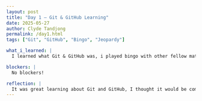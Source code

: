```yaml
---
layout: post
title: "Day 1 – Git & GitHub Learning"
date: 2025-05-27
author: Clyde Tandjong
permalink: /day1.html
tags: ["Git", "GitHub", "Bingo", "Jeopardy"]

what_i_learned: |
  I learned what Git & GitHub was, i played bingo with other fellow mates and it was really fun

blockers: |
  No blockers!

reflection: |
  It was great learning about Git and GitHub, I thought it would be complicated, but it's actually pretty straightforward!
---
```

